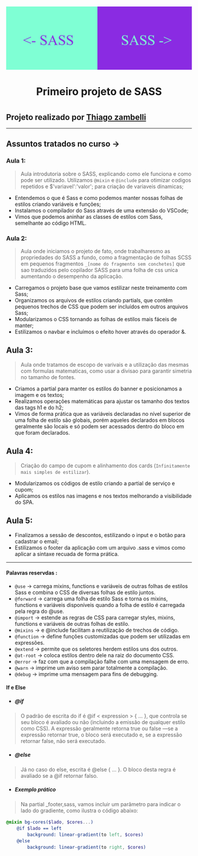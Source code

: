 ![Alt text](img/readme-imgs/SASS%20projeto.png)
<h1 align="center">Primeiro projeto de SASS<h1>

## Projeto realizado por [Thiago zambelli](https://www.linkedin.com/in/thiagozambelli)

<hr />

## Assuntos tratados no curso ->

### Aula 1:
> Aula introdutoria sobre o SASS, explicando como ele funciona e como pode ser utilizado. Utilizamos `@mixin` e `@include` para otimizar codigos repetidos e $'variavel':'valor'; para criação de variaveis dinamicas;

- Entendemos o que é Sass e como podemos manter nossas folhas de estilos criando variáveis e funções;
- Instalamos o compilador do Sass através de uma extensão do VSCode;
- Vimos que podemos aninhar as classes de estilos com Sass, semelhante ao código HTML.

### Aula 2:
> Aula onde iniciamos o projeto de fato, onde trabalharesmo as propriedades do SASS a fundo, como a fragmentação de folhas SCSS em pequenos fragmentos `_[nome do fragmento sem conchetes]` que sao traduzidos pelo copilador SASS para uma folha de css unica aumentando o desempenho da aplicação.

- Carregamos o projeto base que vamos estilizar neste treinamento com Sass;
- Organizamos os arquivos de estilos criando partials, que contêm pequenos trechos de CSS que podem ser incluídos em outros arquivos Sass;
- Modularizamos o CSS tornando as folhas de estilos mais fáceis de manter;
- Estilizamos o navbar e incluímos o efeito hover através do operador &.

## Aula 3:
> Aula onde tratamos de escopo de varivais e a utilização das mesmas com formulas matematicas, como usar a divisao para garantir simetria no tamanho de fontes.

- Criamos a partial para manter os estilos do banner e posicionamos a imagem e os textos;
- Realizamos operações matemáticas para ajustar os tamanho dos textos das tags h1 e do h2;
- Vimos de forma prática que as variáveis declaradas no nível superior de uma folha de estilo são globais, porém aqueles declarados em blocos geralmente são locais e só podem ser acessados dentro do bloco em que foram declarados.

## Aula 4:
> Criação do campo de cupom e alinhamento dos cards (`Infinitamente mais simples de estilizar`).

- Modularizamos os códigos de estilo criando a partial de serviço e cupom;
- Aplicamos os estilos nas imagens e nos textos melhorando a visibilidade do SPA.

## Aula 5:

- Finalizamos a sessão de descontos, estilizando o input e o botão para cadastrar o email;
- Estilizamos o footer da aplicação com um arquivo .sass e vimos como aplicar a sintaxe recuada de forma prática.

<hr />

#### Palavras reservdas :
- ``@use`` ->	carrega mixins, functions e variáveis de outras folhas de estilos Sass e combina o CSS de diversas folhas de estilo juntos.
- ``@forward`` ->	carrega uma folha de estilo Sass e torna os mixins, functions e variáveis disponíveis quando a folha de estilo é carregada pela regra do @use.
- ``@import`` ->	estende as regras de CSS para carregar styles, mixins, functions e variáveis de outras folhas de estilo.
- ``@mixins`` -> e @include	facilitam a reutilização de trechos de código.
- ``@function`` ->	define funções customizadas que podem ser utilizadas em expressões.
- ``@extend`` ->	permite que os seletores herdem estilos uns dos outros.
- ``@at-root`` ->	coloca estilos dentro dele na raiz do documento CSS.
- ``@error`` ->	faz com que a compilação falhe com uma mensagem de erro.
- ``@warn`` ->	imprime um aviso sem parar totalmente a compilação.
- ``@debug`` ->	imprime uma mensagem para fins de debugging.

#### If e Else

- ##### @if
> O padrão de escrita do if é @if < expression > { ... }, que controla se seu bloco é avaliado ou não (incluindo a emissão de qualquer estilo como CSS). A expressão geralmente retorna true ou false —se a expressão retornar true, o bloco será executado e, se a expressão retornar false, não será executado.

- ##### @else
> Já no caso do else, escrita é @else { ... }. O bloco desta regra é avaliado se a @if retornar falso.

- ##### Exemplo prático
> Na partial _footer,sass, vamos incluir um parâmetro para indicar o lado do gradiente, como ilustra o código abaixo:

~~~scss
@mixin bg-cores($lado, $cores...)
    @if $lado == left
        background: linear-gradient(to left, $cores)
    @else 
        background: linear-gradient(to right, $cores)
~~~